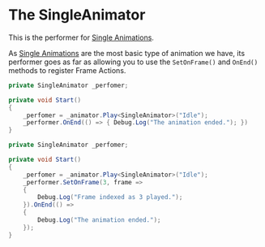 # The SingleAnimator

This is the performer for [Single Animations](../animations/single-animation.md).

As [Single Animations](../animations/single-animation.md) are the most basic type of animation we have,
its performer goes as far as allowing you to use the `SetOnFrame()` and `OnEnd()` methods to register Frame Actions.

```csharp
private SingleAnimator _perfomer;

private void Start()
{
    _perfomer = _animator.Play<SingleAnimator>("Idle");
    _performer.OnEnd(() => { Debug.Log("The animation ended."); })
}
```

```csharp
private SingleAnimator _perfomer;

private void Start()
{
    _perfomer = _animator.Play<SingleAnimator>("Idle");
    _performer.SetOnFrame(3, frame =>
    {
        Debug.Log("Frame indexed as 3 played.");
    }).OnEnd(() =>
    {
        Debug.Log("The animation ended.");
    });
}
```
